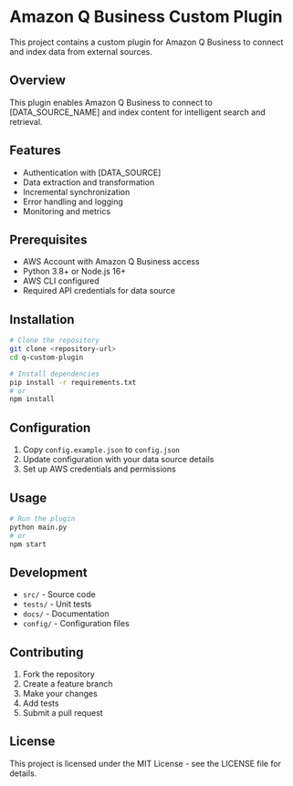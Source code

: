 # Amazon Q Business Custom Plugin

This project contains a custom plugin for Amazon Q Business to connect and index data from external sources.

## Overview

This plugin enables Amazon Q Business to connect to [DATA_SOURCE_NAME] and index content for intelligent search and retrieval.

## Features

- Authentication with [DATA_SOURCE]
- Data extraction and transformation
- Incremental synchronization
- Error handling and logging
- Monitoring and metrics

## Prerequisites

- AWS Account with Amazon Q Business access
- Python 3.8+ or Node.js 16+
- AWS CLI configured
- Required API credentials for data source

## Installation

```bash
# Clone the repository
git clone <repository-url>
cd q-custom-plugin

# Install dependencies
pip install -r requirements.txt
# or
npm install
```

## Configuration

1. Copy `config.example.json` to `config.json`
2. Update configuration with your data source details
3. Set up AWS credentials and permissions

## Usage

```bash
# Run the plugin
python main.py
# or
npm start
```

## Development

- `src/` - Source code
- `tests/` - Unit tests
- `docs/` - Documentation
- `config/` - Configuration files

## Contributing

1. Fork the repository
2. Create a feature branch
3. Make your changes
4. Add tests
5. Submit a pull request

## License

This project is licensed under the MIT License - see the LICENSE file for details.

